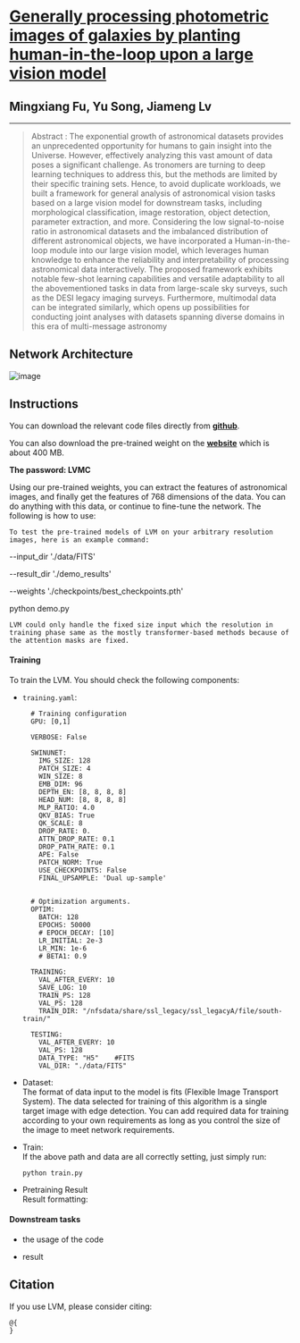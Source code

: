 # [Generally processing photometric images of galaxies by planting human-in-the-loop upon a large vision model](https://github.com/Songyu1026/LVM)

## Mingxiang Fu, Yu Song, Jiameng Lv 
***
> Abstract : The exponential growth of astronomical datasets provides an unprecedented
opportunity for humans to gain insight into the Universe. However, effectively 
analyzing this vast amount of data poses a significant challenge. As
tronomers are turning to deep learning techniques to address this, 
>but the methods are limited by their specific training sets. Hence, 
to avoid duplicate workloads, we built a framework for general analysis of astronomical
vision tasks based on a large vision model for downstream tasks, including
morphological classification, image restoration, object detection, parameter
extraction, and more. Considering the low signal-to-noise ratio in astronomical
datasets and the imbalanced distribution of different astronomical
objects, we have incorporated a Human-in-the-loop module into our large vision
 model, which leverages human knowledge to enhance the reliability and
interpretability of processing astronomical data interactively. The proposed
framework exhibits notable few-shot learning capabilities and versatile adaptability
 to all the abovementioned tasks in data from large-scale sky surveys,
such as the DESI legacy imaging surveys. Furthermore, multimodal data
can be integrated similarly, which opens up possibilities for conducting joint
analyses with datasets spanning diverse domains in this era of multi-message
astronomy

## Network Architecture  
![image](https://github.com/Songyu1026/LVM/blob/main/Structure%20of%20the%20LVM.png)
## Instructions  
You can download the relevant code files directly from [**github**](https://github.com/Songyu1026/LVM).  

You can also download the pre-trained weight on the [**website**](https://pan.baidu.com/s/1Q8G8gMTzJc7Q2NfRULr60Q?pwd=LVMC )  which is about 400 MB.

**The password: LVMC**

Using our pre-trained weights, you can extract the features of astronomical images, and finally get the features of 768 dimensions of the data. You can do anything with this data, or continue to fine-tune the network. The following is how to use:
```
To test the pre-trained models of LVM on your arbitrary resolution images, here is an example command:
```
--input_dir './data/FITS' 

--result_dir './demo_results' 

--weights './checkpoints/best_checkpoints.pth'

python demo.py 
```
LVM could only handle the fixed size input which the resolution in training phase same as the mostly transformer-based methods because of the attention masks are fixed. 
```

####  Training 
To train the LVM. You should check the following components:  
- `training.yaml`:  
  ```
    # Training configuration
    GPU: [0,1]
    
    VERBOSE: False
    
    SWINUNET:
      IMG_SIZE: 128
      PATCH_SIZE: 4
      WIN_SIZE: 8
      EMB_DIM: 96
      DEPTH_EN: [8, 8, 8, 8]
      HEAD_NUM: [8, 8, 8, 8]
      MLP_RATIO: 4.0
      QKV_BIAS: True
      QK_SCALE: 8
      DROP_RATE: 0.
      ATTN_DROP_RATE: 0.1
      DROP_PATH_RATE: 0.1
      APE: False
      PATCH_NORM: True
      USE_CHECKPOINTS: False
      FINAL_UPSAMPLE: 'Dual up-sample'


    # Optimization arguments.
    OPTIM:
      BATCH: 128
      EPOCHS: 50000
      # EPOCH_DECAY: [10]
      LR_INITIAL: 2e-3
      LR_MIN: 1e-6
      # BETA1: 0.9
    
    TRAINING:
      VAL_AFTER_EVERY: 10
      SAVE_LOG: 10
      TRAIN_PS: 128
      VAL_PS: 128
      TRAIN_DIR: "/nfsdata/share/ssl_legacy/ssl_legacyA/file/south-train/"
    
    TESTING:
      VAL_AFTER_EVERY: 10
      VAL_PS: 128
      DATA_TYPE: "H5"    #FITS
      VAL_DIR: "./data/FITS"
  ```
- Dataset:  
  The format of data input to the model is fits (Flexible Image Transport System). The data selected for training of this algorithm is a single target image with edge detection. You can add required data for training according to your own requirements as long as you control the size of the image to meet network requirements.
  
- Train:  
  If the above path and data are all correctly setting, just simply run:  
  ```
  python train.py
  ```  
- Pretraining Result  
Result formatting: 

#### Downstream tasks 
- the usage of the code

- result


## Citation  
If you use LVM, please consider citing:  
```
@{
}
```



